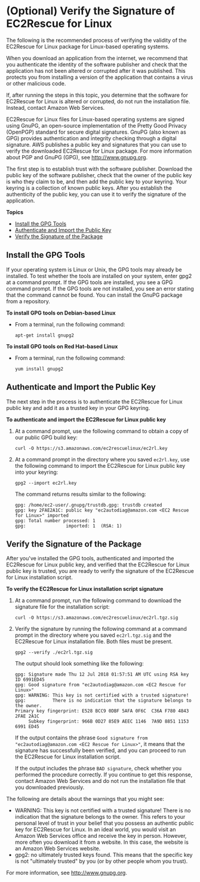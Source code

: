# \(Optional\) Verify the Signature of EC2Rescue for Linux<a name="ec2rl_verify"></a>

The following is the recommended process of verifying the validity of the EC2Rescue for Linux package for Linux\-based operating systems\.

When you download an application from the internet, we recommend that you authenticate the identity of the software publisher and check that the application has not been altered or corrupted after it was published\. This protects you from installing a version of the application that contains a virus or other malicious code\.

If, after running the steps in this topic, you determine that the software for EC2Rescue for Linux is altered or corrupted, do not run the installation file\. Instead, contact Amazon Web Services\.

EC2Rescue for Linux files for Linux\-based operating systems are signed using GnuPG, an open\-source implementation of the Pretty Good Privacy \(OpenPGP\) standard for secure digital signatures\. GnuPG \(also known as GPG\) provides authentication and integrity checking through a digital signature\. AWS publishes a public key and signatures that you can use to verify the downloaded EC2Rescue for Linux package\. For more information about PGP and GnuPG \(GPG\), see [http://www\.gnupg\.org](http://www.gnupg.org)\.

The first step is to establish trust with the software publisher\. Download the public key of the software publisher, check that the owner of the public key is who they claim to be, and then add the public key to your keyring\. Your keyring is a collection of known public keys\. After you establish the authenticity of the public key, you can use it to verify the signature of the application\.

**Topics**
+ [Install the GPG Tools](#ec2rl_install_gpg)
+ [Authenticate and Import the Public Key](#ec2rl_authenticate)
+ [Verify the Signature of the Package](#ec2rl_verify_signature)

## Install the GPG Tools<a name="ec2rl_install_gpg"></a>

If your operating system is Linux or Unix, the GPG tools may already be installed\. To test whether the tools are installed on your system, enter gpg2 at a command prompt\. If the GPG tools are installed, you see a GPG command prompt\. If the GPG tools are not installed, you see an error stating that the command cannot be found\. You can install the GnuPG package from a repository\.

**To install GPG tools on Debian\-based Linux**
+ From a terminal, run the following command:

  ```
  apt-get install gnupg2
  ```

**To install GPG tools on Red Hat–based Linux**
+ From a terminal, run the following command:

  ```
  yum install gnupg2
  ```

## Authenticate and Import the Public Key<a name="ec2rl_authenticate"></a>

The next step in the process is to authenticate the EC2Rescue for Linux public key and add it as a trusted key in your GPG keyring\.

**To authenticate and import the EC2Rescue for Linux public key**

1. At a command prompt, use the following command to obtain a copy of our public GPG build key:

   ```
   curl -O https://s3.amazonaws.com/ec2rescuelinux/ec2rl.key
   ```

1. At a command prompt in the directory where you saved `ec2rl.key`, use the following command to import the EC2Rescue for Linux public key into your keyring:

   ```
   gpg2 --import ec2rl.key
   ```

   The command returns results similar to the following:

   ```
   gpg: /home/ec2-user/.gnupg/trustdb.gpg: trustdb created
   gpg: key 2FAE2A1C: public key "ec2autodiag@amazon.com <EC2 Rescue for Linux>" imported
   gpg: Total number processed: 1
   gpg:               imported: 1  (RSA: 1)
   ```

## Verify the Signature of the Package<a name="ec2rl_verify_signature"></a>

After you've installed the GPG tools, authenticated and imported the EC2Rescue for Linux public key, and verified that the EC2Rescue for Linux public key is trusted, you are ready to verify the signature of the EC2Rescue for Linux installation script\.

**To verify the EC2Rescue for Linux installation script signature**

1. At a command prompt, run the following command to download the signature file for the installation script:

   ```
   curl -O https://s3.amazonaws.com/ec2rescuelinux/ec2rl.tgz.sig
   ```

1. Verify the signature by running the following command at a command prompt in the directory where you saved `ec2rl.tgz.sig` and the EC2Rescue for Linux installation file\. Both files must be present\.

   ```
   gpg2 --verify ./ec2rl.tgz.sig
   ```

   The output should look something like the following:

   ```
   gpg: Signature made Thu 12 Jul 2018 01:57:51 AM UTC using RSA key ID 6991ED45
   gpg: Good signature from "ec2autodiag@amazon.com <EC2 Rescue for Linux>"
   gpg: WARNING: This key is not certified with a trusted signature!
   gpg:          There is no indication that the signature belongs to the owner.
   Primary key fingerprint: E528 BCC9 0DBF 5AFA 0F6C  C36A F780 4843 2FAE 2A1C
        Subkey fingerprint: 966B 0D27 85E9 AEEC 1146  7A9D 8851 1153 6991 ED45
   ```

   If the output contains the phrase `Good signature from "ec2autodiag@amazon.com <EC2 Rescue for Linux>"`, it means that the signature has successfully been verified, and you can proceed to run the EC2Rescue for Linux installation script\.

   If the output includes the phrase `BAD signature`, check whether you performed the procedure correctly\. If you continue to get this response, contact Amazon Web Services and do not run the installation file that you downloaded previously\.

The following are details about the warnings that you might see:
+ WARNING: This key is not certified with a trusted signature\! There is no indication that the signature belongs to the owner\. This refers to your personal level of trust in your belief that you possess an authentic public key for EC2Rescue for Linux\. In an ideal world, you would visit an Amazon Web Services office and receive the key in person\. However, more often you download it from a website\. In this case, the website is an Amazon Web Services website\.
+ gpg2: no ultimately trusted keys found\. This means that the specific key is not "ultimately trusted" by you \(or by other people whom you trust\)\.

For more information, see [http://www\.gnupg\.org](http://www.gnupg.org)\.